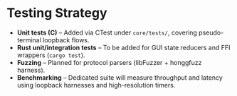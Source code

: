 # Testing Strategy

* **Unit tests (C)** – Added via CTest under `core/tests/`, covering pseudo-terminal loopback flows.
* **Rust unit/integration tests** – To be added for GUI state reducers and FFI wrappers (`cargo test`).
* **Fuzzing** – Planned for protocol parsers (libFuzzer + honggfuzz harness).
* **Benchmarking** – Dedicated suite will measure throughput and latency using loopback harnesses and high-resolution timers.
